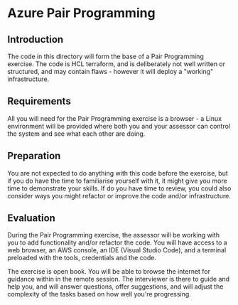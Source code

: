 # Azure Pair Programming

## Introduction
The code in this directory will form the base of a Pair Programming exercise.  The code is HCL terraform, and is deliberately not well written or structured, and may contain flaws - however it will deploy a "working" infrastructure.

## Requirements
All you will need for the Pair Programming exercise is a browser - a Linux environment will be provided where both you and your assessor can control the system and see what each other are doing.

## Preparation
You are not expected to do anything with this code before the exercise, but if you do have the time to familiarise yourself with it, it might give you more time to demonstrate your skills.  If do you have time to review, you could also consider ways you might refactor or improve the code and/or infrastructure.

## Evaluation
During the Pair Programming exercise, the assessor will be working with you to add functionality and/or refactor the code.  You will have access to a web browser, an AWS console, an IDE (Visual Studio Code), and a terminal preloaded with the tools, credentials and the code.

The exercise is open book. You will be able to browse the internet for guidance within in the remote session.  The interviewer is there to guide and help you, and will answer questions, offer suggestions, and will adjust the complexity of the tasks based on how well you're progressing.
